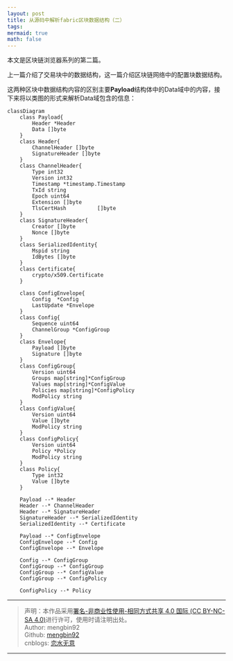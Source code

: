 ```yaml
---
layout: post
title: 从源码中解析fabric区块数据结构（二）
tags: 
mermaid: true
math: false
---  
```


本文是区块链浏览器系列的第二篇。  

上一篇介绍了交易块中的数据结构，这一篇介绍区块链网络中的配置块数据结构。  

这两种区块中数据结构内容的区别主要**Payload**结构体中的Data域中的内容，接下来将以类图的形式来解析Data域包含的信息：  

``` mermaid
classDiagram
    class Payload{
		Header *Header
		Data []byte
	}
    class Header{
		ChannelHeader []byte
		SignatureHeader []byte
	}
    class ChannelHeader{
		Type int32
		Version int32
		Timestamp *timestamp.Timestamp
		TxId string
		Epoch uint64
		Extension []byte
		TlsCertHash          []byte
	}
    class SignatureHeader{
		Creator []byte
		Nonce []byte
	}
	class SerializedIdentity{
		Mspid string
		IdBytes []byte
	}
	class Certificate{
		crypto/x509.Certificate
	}

    class ConfigEnvelope{
        Config  *Config
        LastUpdate *Envelope
    }
    class Config{
        Sequence uint64
        ChannelGroup *ConfigGroup
    }
    class Envelope{
        Payload []byte
        Signature []byte
    }
    class ConfigGroup{
        Version uint64
        Groups map[string]*ConfigGroup
        Values map[string]*ConfigValue
        Policies map[string]*ConfigPolicy
        ModPolicy string
    }
    class ConfigValue{
        Version uint64
        Value []byte
        ModPolicy string
    }
    class ConfigPolicy{
        Version uint64
        Policy *Policy
        ModPolicy string
    }
    class Policy{
        Type int32
        Value []byte
    }

    Payload --* Header
    Header --* ChannelHeader
	Header --* SignatureHeader
    SignatureHeader --* SerializedIdentity
	SerializedIdentity --* Certificate

    Payload --* ConfigEnvelope
    ConfigEnvelope --* Config
    ConfigEnvelope --* Envelope

    Config --* ConfigGroup
    ConfigGroup --* ConfigGroup
    ConfigGroup --* ConfigValue
    ConfigGroup --* ConfigPolicy

    ConfigPolicy --* Policy
```  

---

> 声明：本作品采用[署名-非商业性使用-相同方式共享 4.0 国际 (CC BY-NC-SA 4.0)](https://creativecommons.org/licenses/by-nc-sa/4.0/deed.zh)进行许可，使用时请注明出处。  
> Author: mengbin92  
> Github: [mengbin92](https://mengbin92.github.io/)  
> cnblogs: [恋水无意](https://www.cnblogs.com/lianshuiwuyi/)  

---
